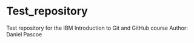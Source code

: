 # Test_repository
Test repository for the IBM Introduction to Git and GitHub course
Author: Daniel Pascoe
